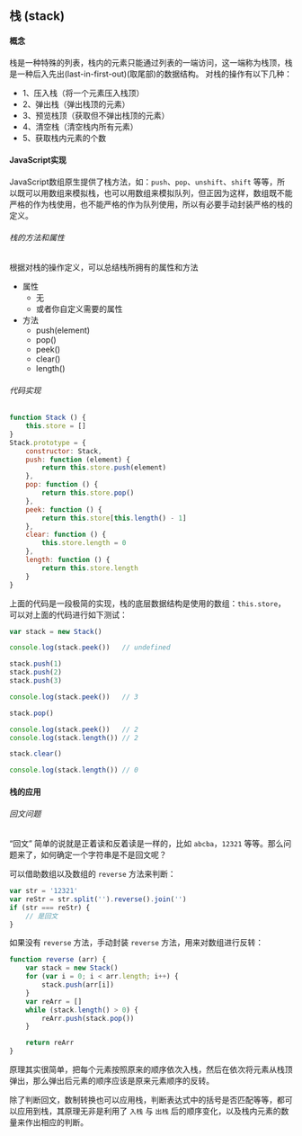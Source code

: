 ## 栈 (stack)
#### 概念
栈是一种特殊的列表，栈内的元素只能通过列表的一端访问，这一端称为栈顶，栈是一种后入先出(last-in-first-out)(取尾部)的数据结构。
对栈的操作有以下几种：
* 1、压入栈（将一个元素压入栈顶）
* 2、弹出栈（弹出栈顶的元素）
* 3、预览栈顶（获取但不弹出栈顶的元素）
* 4、清空栈（清空栈内所有元素）
* 5、获取栈内元素的个数

#### JavaScript实现
JavaScript数组原生提供了栈方法，如：`push`、`pop`、`unshift`、`shift` 等等，所以既可以用数组来模拟栈，也可以用数组来模拟队列，但正因为这样，数组既不能严格的作为栈使用，也不能严格的作为队列使用，所以有必要手动封装严格的栈的定义。

###### 栈的方法和属性
根据对栈的操作定义，可以总结栈所拥有的属性和方法
* 属性
    * 无
    * 或者你自定义需要的属性
* 方法
    * push(element)
    * pop()
    * peek()
    * clear()
    * length()

###### 代码实现
```js
function Stack () {
    this.store = []
}
Stack.prototype = {
    constructor: Stack,
    push: function (element) {
        return this.store.push(element)
    },
    pop: function () {
        return this.store.pop()
    },
    peek: function () {
        return this.store[this.length() - 1]
    },
    clear: function () {
        this.store.length = 0
    },
    length: function () {
        return this.store.length
    }
}
```
上面的代码是一段极简的实现，栈的底层数据结构是使用的数组：`this.store`，可以对上面的代码进行如下测试：
```js
var stack = new Stack()

console.log(stack.peek())   // undefined

stack.push(1)
stack.push(2)
stack.push(3)

console.log(stack.peek())   // 3

stack.pop()

console.log(stack.peek())   // 2
console.log(stack.length()) // 2

stack.clear()

console.log(stack.length()) // 0
```

#### 栈的应用
###### 回文问题
“回文” 简单的说就是正着读和反着读是一样的，比如 `abcba`，`12321` 等等。那么问题来了，如何确定一个字符串是不是回文呢？

可以借助数组以及数组的 `reverse` 方法来判断：
```js
var str = '12321'
var reStr = str.split('').reverse().join('')
if (str === reStr) {
    // 是回文
}
```

如果没有 `reverse` 方法，手动封装 `reverse` 方法，用来对数组进行反转：
```js
function reverse (arr) {
    var stack = new Stack()
    for (var i = 0; i < arr.length; i++) {
        stack.push(arr[i])
    }
    var reArr = []
    while (stack.length() > 0) {
        reArr.push(stack.pop())
    }

    return reArr
}
```
原理其实很简单，把每个元素按照原来的顺序依次入栈，然后在依次将元素从栈顶弹出，那么弹出后元素的顺序应该是原来元素顺序的反转。

除了判断回文，数制转换也可以应用栈，判断表达式中的括号是否匹配等等，都可以应用到栈，其原理无非是利用了 `入栈` 与 `出栈` 后的顺序变化，以及栈内元素的数量来作出相应的判断。
